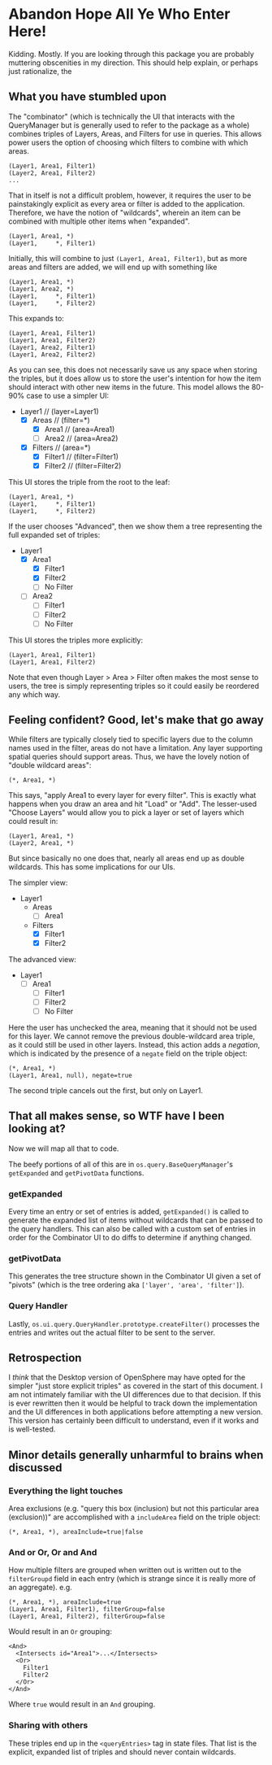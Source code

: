 # Abandon Hope All Ye Who Enter Here!

Kidding. Mostly. If you are looking through this package you are probably
muttering obscenities in my direction. This should help explain,
or perhaps just rationalize, the 

## What you have stumbled upon

The "combinator" (which is technically the UI that interacts with the
QueryManager but is generally used to refer to the package as a whole) combines
triples of Layers, Areas, and Filters for use in queries. This allows power
users the option of choosing which filters to combine with which areas.

    (Layer1, Area1, Filter1)
    (Layer2, Area1, Filter2)
    ...

That in itself is not a difficult problem, however, it requires the user to be
painstakingly explicit as every area or filter is added to the application.
Therefore, we have the notion of "wildcards", wherein an item can be combined
with multiple other items when "expanded".

    (Layer1, Area1, *)
    (Layer1,     *, Filter1)

Initially, this will combine to just `(Layer1, Area1, Filter1)`, but as more
areas and filters are added, we will end up with something like

    (Layer1, Area1, *)
    (Layer1, Area2, *)
    (Layer1,     *, Filter1)
    (Layer1,     *, Filter2)

This expands to:

    (Layer1, Area1, Filter1)
    (Layer1, Area1, Filter2)
    (Layer1, Area2, Filter1)
    (Layer1, Area2, Filter2)

As you can see, this does not necessarily save us any space when storing the
triples, but it does allow us to store the user's intention for how the item
should interact with other new items in the future. This model allows the 80-90%
case to use a simpler UI:

* Layer1  // (layer=Layer1)
  * [x] Areas // (filter=\*)
    * [x] Area1 // (area=Area1)
    * [ ] Area2 // (area=Area2)
  * [x] Filters // (area=\*)
    * [x] Filter1 // (filter=Filter1)
    * [x] Filter2 // (filter=Filter2)

This UI stores the triple from the root to the leaf:
  
    (Layer1, Area1, *)
    (Layer1,     *, Filter1)
    (Layer1,     *, Filter2)

If the user chooses "Advanced", then we show them a tree representing the full
expanded set of triples:

* Layer1
  * [x] Area1
    * [x] Filter1
    * [x] Filter2
    * [ ] No Filter
  * [ ] Area2
    * [ ] Filter1
    * [ ] Filter2
    * [ ] No Filter

This UI stores the triples more explicitly:

    (Layer1, Area1, Filter1)
    (Layer1, Area1, Filter2)

Note that even though Layer > Area > Filter often makes the most sense to users,
the tree is simply representing triples so it could easily be reordered any which
way.

## Feeling confident? Good, let's make that go away

While filters are typically closely tied to specific layers due to the column
names used in the filter, areas do not have a limitation. Any layer supporting
spatial queries should support areas. Thus, we have the lovely notion of
"double wildcard areas": 

    (*, Area1, *)

This says, "apply Area1 to every layer for every filter". This is exactly what
happens when you draw an area and hit "Load" or "Add". The lesser-used
"Choose Layers" would allow you to pick a layer or set of layers which could
result in:

    (Layer1, Area1, *)
    (Layer2, Area1, *)

But since basically no one does that, nearly all areas end up as double
wildcards. This has some implications for our UIs.

The simpler view:

* Layer1
  * Areas
    * [ ] Area1
  * Filters
    * [x] Filter1
    * [x] Filter2

The advanced view:

* Layer1
  * [ ] Area1
    * [ ] Filter1
    * [ ] Filter2
    * [ ] No Filter

Here the user has unchecked the area, meaning that it should not be used for
this layer. We cannot remove the previous double-wildcard area triple, as it
could still be used in other layers. Instead, this action adds a _negation_,
which is indicated by the presence of a `negate` field on the triple object:

    (*, Area1, *)
    (Layer1, Area1, null), negate=true

The second triple cancels out the first, but only on Layer1.


## That all makes sense, so WTF have I been looking at?

Now we will map all that to code.

The beefy portions of all of this are in `os.query.BaseQueryManager`'s `getExpanded`
and `getPivotData` functions.

### getExpanded

Every time an entry or set of entries is added, `getExpanded()` is called to
generate the expanded list of items without wildcards that can be passed to the
query handlers. This can also be called with a custom set of entries in order
for the Combinator UI to do diffs to determine if anything changed.

### getPivotData

This generates the tree structure shown in the Combinator UI given a set of
"pivots" (which is the tree ordering aka `['layer', 'area', 'filter']`).


### Query Handler

Lastly, `os.ui.query.QueryHandler.prototype.createFilter()` processes the entries
and writes out the actual filter to be sent to the server.


## Retrospection

I _think_ that the Desktop version of OpenSphere may have opted for the simpler
"just store explicit triples" as covered in the start of this document. I am not
intimately familiar with the UI differences due to that decision. If this is
ever rewritten then it would be helpful to track down the implementation and the
UI differences in both applications before attempting a new version. This version
has certainly been difficult to understand, even if it works and is well-tested.


## Minor details generally unharmful to brains when discussed

### Everything the light touches

Area exclusions (e.g. "query this box (inclusion) but not this particular area
(exclusion))" are accomplished with a `includeArea` field on the triple object:

    (*, Area1, *), areaInclude=true|false

### And or Or, Or and And

How multiple filters are grouped when written out is written out to the
`filterGroupd` field in each entry (which is strange since it is really more of
an aggregate). e.g.

    (*, Area1, *), areaInclude=true
    (Layer1, Area1, Filter1), filterGroup=false
    (Layer1, Area1, Filter2), filterGroup=false

Would result in an `Or` grouping:

    <And>
      <Intersects id="Area1">...</Intersects>
      <Or>
        Filter1
        Filter2
      </Or>
    </And>

Where `true` would result in an `And` grouping.


### Sharing with others 

These triples end up in the `<queryEntries>` tag in state files. That list is
the explicit, expanded list of triples and should never contain wildcards.

